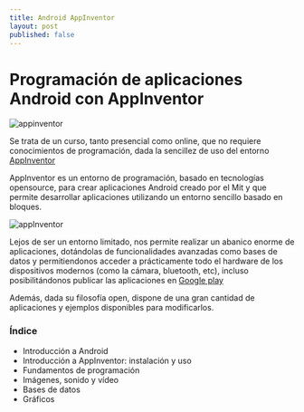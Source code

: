 ```yaml
---
title: Android AppInventor
layout: post
published: false
---
```


# Programación de aplicaciones Android con AppInventor

![appinventor](http://granabot.es/wp-content/uploads/2015/03/app-inventor.jpg)

Se trata de un curso, tanto presencial como online, que no requiere conocimientos de programación, dada la sencillez de uso del entorno [AppInventor](http://ai2.appinventor.mit.edu)

AppInventor es un entorno de programación, basado en tecnologías opensource,  para crear aplicaciones Android creado por el Mit y que permite desarrollar aplicaciones utilizando un entorno sencillo basado en bloques.

![appInventor](https://upload.wikimedia.org/wikipedia/commons/7/7f/Interf%C3%ADcie_App_Inventor.png)

Lejos de ser un entorno limitado, nos permite realizar un abanico enorme de aplicaciones, dotándolas de funcionalidades avanzadas como bases de datos y permitiendonos acceder a prácticamente todo el hardware de los dispositivos modernos (como la cámara, bluetooth, etc), incluso posibilitándonos publicar las aplicaciones en [Google play](https://play.google.com/store)

Además, dada su filosofía open, dispone de una gran cantidad de aplicaciones y ejemplos disponibles para modificarlos.


### Índice

* Introducción a Android
* Introducción a AppInventor: instalación y uso
* Fundamentos de programación
* Imágenes, sonido y vídeo
* Bases de datos
* Gráficos